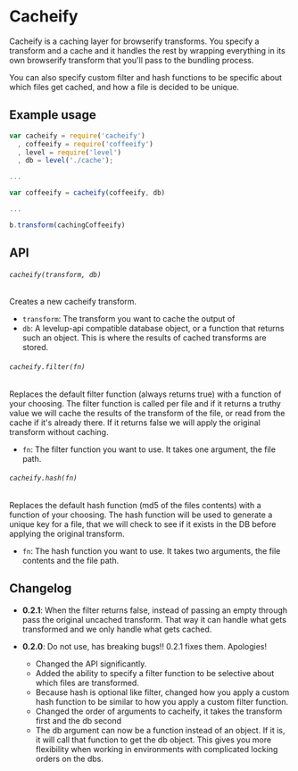Cacheify
=================

Cacheify is a caching layer for browserify transforms. You specify a transform and a cache and it handles the rest by wrapping everything in its own browserify transform that you'll pass to the bundling process.

You can also specify custom filter and hash functions to be specific about which files get cached, and how a file is decided to be unique.

Example usage
-------------

``` JavaScript
var cacheify = require('cacheify')
  , coffeeify = require('coffeeify')
  , level = require('level')
  , db = level('./cache');

...

var coffeeify = cacheify(coffeeify, db)

...

b.transform(cachingCoffeeify)
```

API
---

###### `cacheify(transform, db)` ######

Creates a new cacheify transform.

- `transform`: The transform you want to cache the output of
- `db`: A levelup-api compatible database object, or a function that returns such an object. This is where the results of cached transforms are stored.

###### `cacheify.filter(fn)` ######

Replaces the default filter function (always returns true) with a function of your choosing. The filter function is called per file and if it returns a truthy value we will cache the results of the transform of the file, or read from the cache if it's already there. If it returns false we will apply the original transform without caching.

- `fn`: The filter function you want to use. It takes one argument, the file path.

###### `cacheify.hash(fn)` ######

Replaces the default hash function (md5 of the files contents) with a function of your choosing. The hash function will be used to generate a unique key for a file, that we will check to see if it exists in the DB before applying the original transform. 

- `fn`: The hash function you want to use. It takes two arguments, the file contents and the file path.

Changelog
---------

- **0.2.1**: When the filter returns false, instead of passing an empty through pass the original uncached transform. That way it can handle what gets transformed and we only handle what gets cached.

- **0.2.0**: Do not use, has breaking bugs!! 0.2.1 fixes them. Apologies!
  * Changed the API significantly.
  * Added the ability to specify a filter function to be selective about which files are transformed.
  * Because hash is optional like filter, changed how you apply a custom hash function to be similar to how you apply a custom filter function.
  * Changed the order of arguments to cacheify, it takes the transform first and the db second
  * The db argument can now be a function instead of an object. If it is, it will call that function to get the db object. This gives you more flexibility when working in environments with complicated locking orders on the dbs.